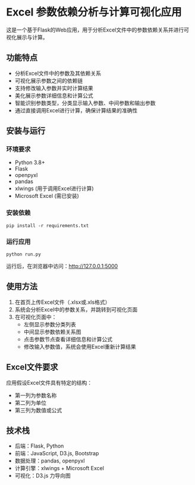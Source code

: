 # Excel 参数依赖分析与计算可视化应用

这是一个基于Flask的Web应用，用于分析Excel文件中的参数依赖关系并进行可视化展示与计算。

## 功能特点

- 分析Excel文件中的参数及其依赖关系
- 可视化展示参数之间的依赖链
- 支持修改输入参数并实时计算结果
- 美化展示参数详细信息和计算公式
- 智能识别参数类型，分类显示输入参数、中间参数和输出参数
- 通过直接调用Excel进行计算，确保计算结果的准确性

## 安装与运行

### 环境要求
- Python 3.8+
- Flask
- openpyxl
- pandas
- xlwings (用于调用Excel进行计算)
- Microsoft Excel (需已安装)

### 安装依赖
```
pip install -r requirements.txt
```

### 运行应用
```
python run.py
```

运行后，在浏览器中访问：http://127.0.0.1:5000

## 使用方法

1. 在首页上传Excel文件（.xlsx或.xls格式）
2. 系统会分析Excel中的参数关系，并跳转到可视化页面
3. 在可视化页面中：
   - 左侧显示参数分类列表
   - 中间显示参数依赖关系图
   - 点击参数节点查看详细信息和计算公式
   - 修改输入参数值，系统会使用Excel重新计算结果

## Excel文件要求

应用假设Excel文件具有特定的结构：
- 第一列为参数名称
- 第二列为单位
- 第三列为数值或公式

## 技术栈

- 后端：Flask, Python
- 前端：JavaScript, D3.js, Bootstrap
- 数据处理：pandas, openpyxl
- 计算引擎：xlwings + Microsoft Excel
- 可视化：D3.js 力导向图
